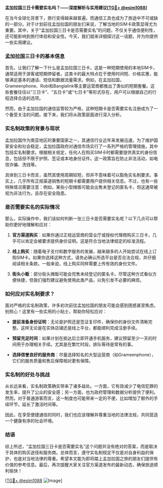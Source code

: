 **孟加拉国三日卡需要实名吗？——深度解析与实用建议[[TG💪+ @esim1088](https://t.me/s/esim1088)]**

在当今全球化背景下，旅行变得越来越普遍，而通信工具也成为了旅途中不可或缺的一部分。对于计划前往孟加拉国的朋友们来说，了解当地的SIM卡政策显得尤为重要。其中，关于“孟加拉国三日卡是否需要实名”的问题，不仅关乎通信便利性，还可能影响到旅行体验和安全性。今天，我们就来详细探讨这一话题，并为你提供一些实用建议。

### 孟加拉国三日卡的基本信息

首先，让我们了解一下什么是孟加拉国三日卡。这是一种短期使用的本地SIM卡，通常适用于游客或短期停留者。这类卡的最大特点在于使用时间短、价格实惠，能够满足基本的通话、短信和数据流量需求。例如，在孟加拉国，Grameenphone、Robi和Banglalink等主要运营商都推出了类似的短期套餐。这些套餐往往以“三日卡”、“五日卡”或“七日卡”等形式存在，用户可以根据自己的行程选择合适的选项。

然而，由于孟加拉国的通信监管较为严格，这种短期卡是否需要实名注册成为了一个备受关注的问题。接下来，我们将从政策层面进行深入分析。

### 实名制政策的背景与现状

孟加拉国作为南亚地区的重要国家之一，其通信行业近年来发展迅速。为了维护国家安全和社会稳定，孟加拉国政府对通信市场实行了一系列严格的管理措施，其中包括实名制要求。根据相关规定，任何人在购买SIM卡时都需要提供真实的身份信息，包括但不限于护照、签证或本地身份证件。这一政策旨在防止非法活动，如电信诈骗、洗钱等。

具体到三日卡而言，虽然其使用周期较短，但并不意味着可以豁免实名制要求。事实上，几乎所有正规渠道销售的短期卡都需要用户提供相关信息。不过，也有一些特殊情况需要注意：例如，某些小型摊贩可能会出售未登记的匿名卡，但这通常被视为非法行为，且存在安全隐患。

### 是否需要实名的实际情况

那么，实际操作中，我们该如何判断一张三日卡是否需要实名呢？以下几点可以帮助你更好地理解和应对：

1. **官方渠道购买**：如果你通过正规运营商的营业厅或授权代理商购买三日卡，几乎可以肯定会被要求提供身份证明。这是符合当地法律规定的标准流程。
   
2. **线上购买**：随着电子支付和数字服务的发展，越来越多的人开始尝试在线上订购SIM卡。如果你选择这种方式，请务必确认所选平台是否合法合规，并仔细阅读相关条款。一般来说，线上购买同样需要上传有效的身份文件。

3. **街头小贩**：部分街头摊贩可能会兜售未经登记的匿名卡。尽管这种方式看似方便快捷，但我们强烈建议避免使用此类产品，以免引发不必要的麻烦。

### 如何应对实名制要求？

面对严格的实名制政策，许多初次前往孟加拉国的朋友可能会感到困惑甚至焦虑。别担心！这里有一些实用的小贴士，帮助你轻松应对：

- **提前准备身份证明**：无论是护照还是签证复印件，确保你的身份文件清晰完整。这样无论是在实体店铺还是线上平台，都能顺利完成注册手续。
  
- **预留充足时间**：如果计划在抵达后立即开通手机服务，建议预留至少一天的时间用于办理相关手续。尤其是在繁忙时段，排队等待是常有的事。

- **选择信誉良好的服务商**：尽量选择知名的大型运营商（如Grameenphone），它们的服务质量和售后保障相对更有保障。

### 实名制的好处与挑战

从长远来看，实名制政策确实带来了诸多益处。一方面，它有效减少了电信犯罪的发生率，提升了公众的安全感；另一方面，也为政府管理和数据分析提供了便利。然而，对于普通游客而言，这一制度也可能带来一定的不便，比如增加了额外的手续环节，延长了激活时间等。

因此，在享受便捷通信的同时，我们也应该理解并尊重当地的法律法规，共同营造一个健康有序的社会环境。

### 结语

综上所述，“孟加拉国三日卡是否需要实名”这个问题并没有绝对的答案，而是取决于具体的购买途径和服务商。总体而言，遵守实名制规定不仅是对自身利益的保护，也是对当地法律的尊重。希望本文能为即将踏上孟加拉国之旅的朋友们提供有价值的参考信息。最后，再次提醒大家关注官方渠道发布的最新动态，确保旅途顺利愉快！

[[TG💪+ @esim1088](https://t.me/s/esim1088) ![Image](https://i.postimg.cc/4NQfJmqS/Snipaste-2025-05-13-00-14-12.png)]